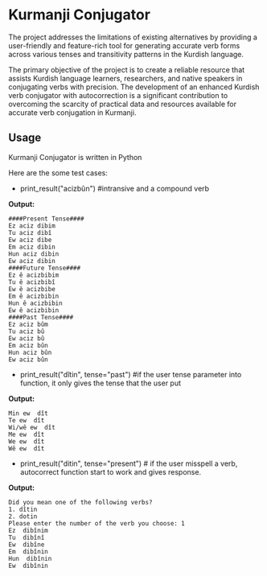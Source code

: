 # Kurmanji Conjugator
The project addresses the limitations of existing alternatives by providing a user-friendly and feature-rich tool for generating accurate verb forms across various tenses and transitivity patterns in the Kurdish language.

The primary objective of the project is to create a reliable resource that assists Kurdish language learners, researchers, and native speakers in conjugating verbs with precision. The development of an enhanced Kurdish verb conjugator with autocorrection is a significant contribution to overcoming the scarcity of practical data and resources available for accurate verb conjugation in Kurmanji.

## Usage
Kurmanji Conjugator is written in Python

Here are the some test cases:

- print_result("acizbûn") #intransive and a compound verb

**Output:**
```
####Present Tense####
Ez aciz dibim
Tu aciz dibî
Ew aciz dibe
Em aciz dibin
Hun aciz dibin
Ew aciz dibin
####Future Tense####
Ez ê acizbibim
Tu ê acizbibî
Ew ê acizbibe
Em ê acizbibin
Hun ê acizbibin
Ew ê acizbibin
####Past Tense####
Ez aciz bûm
Tu aciz bû
Ew aciz bû
Em aciz bûn
Hun aciz bûn
Ew aciz bûn
```

- print_result("dîtin", tense="past") #if the user tense parameter into function, it only gives the tense that the user put  

**Output:**
```
Min ew  dît
Te ew  dît
Wi/wê ew  dît
Me ew  dît
We ew  dît
Wê ew  dît
```

- print_result("ditin", tense="present") # if the user misspell a verb, autocorrect function start to work and gives response.

**Output:**
```
Did you mean one of the following verbs?
1. dîtin
2. dotin
Please enter the number of the verb you choose: 1
Ez  dibînim
Tu  dibînî
Ew  dibîne
Em  dibînin
Hun  dibînin
Ew  dibînin
```
